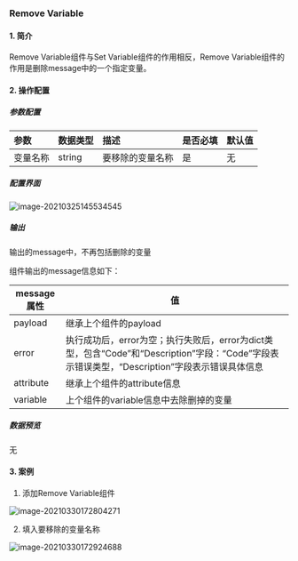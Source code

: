 ### Remove Variable

#### 1. 简介

Remove Variable组件与Set Variable组件的作用相反，Remove Variable组件的作用是删除message中的一个指定变量。

#### 2. 操作配置

##### 参数配置

| 参数     | 数据类型 | 描述             | 是否必填 | 默认值 |
| :------- | :------- | :--------------- | :------- | ------ |
| 变量名称 | string   | 要移除的变量名称 | 是       | 无     |

##### 配置界面

![image-20210325145534545](https://qcloudimg.tencent-cloud.cn/raw/ed66b946bc366e104cc364dfba38ef37.png)

##### 输出

输出的message中，不再包括删除的变量

组件输出的message信息如下：

| message属性 | 值                                                           |
| ----------- | ------------------------------------------------------------ |
| payload     | 继承上个组件的payload                                        |
| error       | 执行成功后，error为空；执行失败后，error为dict类型，包含“Code”和“Description”字段：“Code”字段表示错误类型，“Description”字段表示错误具体信息 |
| attribute   | 继承上个组件的attribute信息                                  |
| variable    | 上个组件的variable信息中去除删掉的变量                       |

##### 数据预览

无

#### 3. 案例

1. 添加Remove Variable组件

![image-20210330172804271](https://qcloudimg.tencent-cloud.cn/raw/e761cd9561567cde138c327891b25ced.png)

2. 填入要移除的变量名称

![image-20210330172924688](https://qcloudimg.tencent-cloud.cn/raw/920f42cfec2bf38feb675775ceca237f.png)
